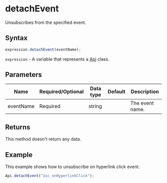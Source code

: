 # detachEvent

Unsubscribes from the specified event.

## Syntax

```javascript
expression.detachEvent(eventName);
```

`expression` - A variable that represents a [Api](../Api.md) class.

## Parameters

| **Name** | **Required/Optional** | **Data type** | **Default** | **Description** |
| ------------- | ------------- | ------------- | ------------- | ------------- |
| eventName | Required | string |  | The event name. |

## Returns

This method doesn't return any data.

## Example

This example shows how to unsubscribe on hyperlink click event.

```javascript editor-docx
Api.detachEvent("asc_onHyperlinkClick");
```
